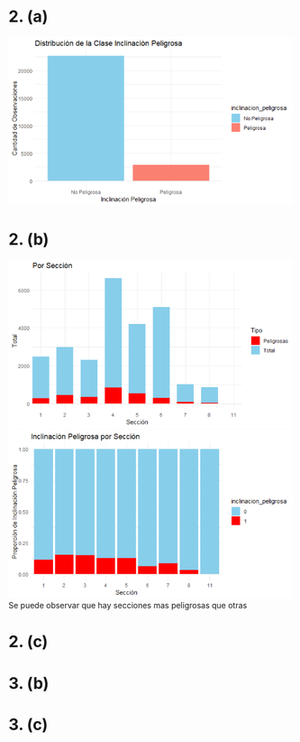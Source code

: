 # 2. (a)
![](images/2a.png)

# 2. (b)
![](images/2-b-1.png)
![](images/2-b-2.png)
Se puede observar que hay secciones mas peligrosas que otras

# 2. (c)


# 3. (b)


# 3. (c)

